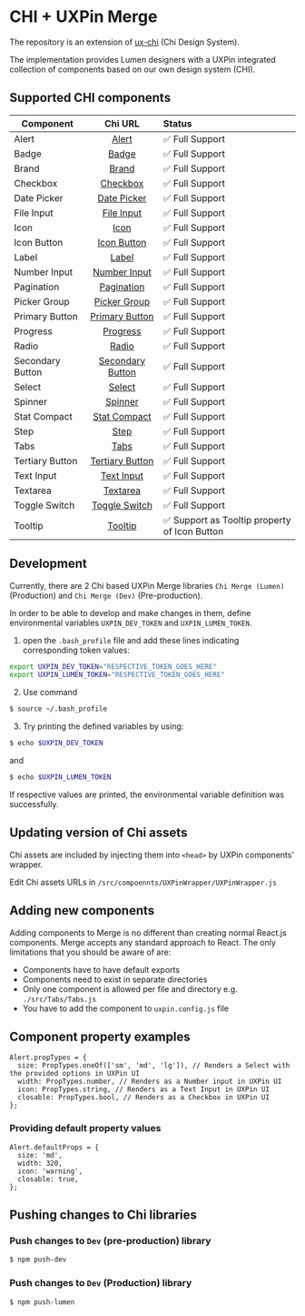 # CHI + UXPin Merge
The repository is an extension of [ux-chi](https://github.com/CenturyLinkCloud/ux-chi) (Chi Design System).

The implementation provides Lumen designers with a UXPin integrated
collection of components based on our own design system (CHI).

## Supported CHI components

| Component     | Chi URL | Status|
| ------------- |:-------------:| :-----|
| Alert | [Alert](https://assets.ctl.io/chi/3.8.0/components/alert/) | ✅ Full Support |
| Badge | [Badge](https://assets.ctl.io/chi/3.8.0/components/badge/) | ✅ Full Support |
| Brand | [Brand](https://assets.ctl.io/chi/3.8.0/components/brand/) | ✅ Full Support |
| Checkbox | [Checkbox](https://assets.ctl.io/chi/3.8.0/components/forms/checkbox/) | ✅ Full Support |
| Date Picker | [Date Picker](https://assets.ctl.io/chi/3.8.0/components/date-picker/) | ✅ Full Support |
| File Input | [File Input](https://assets.ctl.io/chi/3.8.0/components/forms/file-input/) | ✅ Full Support |
| Icon | [Icon](https://assets.ctl.io/chi/3.8.0/components/icon/) | ✅ Full Support |
| Icon Button | [Icon Button](https://assets.ctl.io/chi/3.8.0/templates/portal/#icons) | ✅ Full Support |
| Label | [Label](https://assets.ctl.io/chi/3.8.0/components/label/) | ✅ Full Support |
| Number Input | [Number Input](https://assets.ctl.io/chi/3.8.0/components/forms/number-input/) | ✅ Full Support |
| Pagination | [Pagination](https://assets.ctl.io/chi/3.8.0/components/pagination/) | ✅ Full Support |
| Picker Group | [Picker Group](https://assets.ctl.io/chi/3.8.0/components/picker-group/) | ✅ Full Support |
| Primary Button | [Primary Button](https://assets.ctl.io/chi/3.8.0/templates/portal/#buttons) | ✅ Full Support |
| Progress | [Progress](https://assets.ctl.io/chi/3.8.0/components/progress/) | ✅ Full Support |
| Radio | [Radio](https://assets.ctl.io/chi/3.8.0/components/forms/radio-button/) | ✅ Full Support |
| Secondary Button | [Secondary Button](https://assets.ctl.io/chi/3.8.0/templates/portal/#buttons) | ✅ Full Support |
| Select | [Select](https://assets.ctl.io/chi/3.8.0/components/forms/select/) | ✅ Full Support |
| Spinner | [Spinner](https://assets.ctl.io/chi/3.8.0/components/spinner/) | ✅ Full Support |
| Stat Compact | [Stat Compact](https://assets.ctl.io/chi/3.8.0/components/stat/#portal-compact) | ✅ Full Support |
| Step | [Step](https://assets.ctl.io/chi/3.8.0/components/steps/) | ✅ Full Support |
| Tabs | [Tabs](https://assets.ctl.io/chi/3.8.0/components/tabs/) | ✅ Full Support |
| Tertiary Button | [Tertiary Button](https://assets.ctl.io/chi/3.8.0/templates/portal/#buttons) | ✅ Full Support |
| Text Input | [Text Input](https://assets.ctl.io/chi/3.8.0/components/forms/text-input/) | ✅ Full Support |
| Textarea | [Textarea](https://assets.ctl.io/chi/3.8.0/components/forms/textarea/) | ✅ Full Support |
| Toggle Switch | [Toggle Switch](https://assets.ctl.io/chi/3.8.0/components/forms/toggle-switch/) | ✅ Full Support |
| Tooltip | [Tooltip](https://assets.ctl.io/chi/3.8.0/components/tooltip/) | ✅ Support as Tooltip property of Icon Button |

## Development
Currently, there are 2 Chi based UXPin Merge libraries `Chi Merge (Lumen)` (Production) and `Chi Merge (Dev)` (Pre-production).

In order to be able to develop and make changes in them,
define environmental variables `UXPIN_DEV_TOKEN` and `UXPIN_LUMEN_TOKEN`.

1. open the `.bash_profile` file and add these lines indicating corresponding token values:
```sh
export UXPIN_DEV_TOKEN="RESPECTIVE_TOKEN_GOES_HERE"
export UXPIN_LUMEN_TOKEN="RESPECTIVE_TOKEN_GOES_HERE"
```

2. Use command
```sh
$ source ~/.bash_profile
```

3. Try printing the defined variables by using:
```sh
$ echo $UXPIN_DEV_TOKEN
```
and
```sh
$ echo $UXPIN_LUMEN_TOKEN
```
If respective values are printed, the environmental variable definition was successfully.

## Updating version of Chi assets
Chi assets are included by injecting them into `<head>` by UXPin components' wrapper.

Edit Chi assets URLs in `/src/compoennts/UXPinWrapper/UXPinWrapper.js`

## Adding new components
Adding components to Merge is no different than creating normal React.js components.
Merge accepts any standard approach to React. The only limitations that you should be aware of are:
* Components have to have default exports
* Components need to exist in separate directories
* Only one component is allowed per file and directory e.g. `./src/Tabs/Tabs.js`
* You have to add the component to `uxpin.config.js` file

## Component property examples

```JS
Alert.propTypes = {
  size: PropTypes.oneOf(['sm', 'md', 'lg']), // Renders a Select with the provided options in UXPin UI
  width: PropTypes.number, // Renders as a Number input in UXPin UI
  icon: PropTypes.string, // Renders as a Text Input in UXPin UI
  closable: PropTypes.bool, // Renders as a Checkbox in UXPin UI
};
```

### Providing default property values
```JS
Alert.defaultProps = {
  size: 'md',
  width: 320,
  icon: 'warning',
  closable: true,
};
```

## Pushing changes to Chi libraries

### Push changes to `Dev` (pre-production) library
```sh
$ npm push-dev
```

### Push changes to `Dev` (Production) library
```sh
$ npm push-lumen
```

